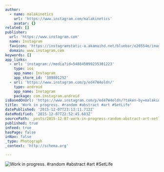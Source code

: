 ```yaml
---
author:
  - name: malakinetics
    url: 'https://www.instagram.com/malakinetics'
    avatar: {}
related: []
publisher:
  url: 'https://www.instagram.com'
  name: Instagram
  favicon: 'https://instagramstatic-a.akamaihd.net/bluebar/e20554e/images/ico/favicon.ico'
  domain: www.instagram.com
keywords: []
app_links:
  - url: 'instagram://media?id=548845099235301223'
    type: ios
    app_name: Instagram
    app_store_id: '389801252'
  - url: 'https://www.instagram.com/p/ed47W4oldn/'
    type: android
    app_name: Instagram
    package: com.instagram.android
isBasedOnUrl: 'https://www.instagram.com/p/ed47W4oldn/?taken-by=malakinetics'
title: 'Work in progress. #random #abstract #art #SetLife'
datePublished: '2015-12-07T23:13:11.712Z'
dateModified: '2015-12-07T22:52:45.683Z'
sourcePath: _posts/2015-12-07-work-in-progress-random-abstract-art-setlife.md
published: true
inFeed: true
hasPage: false
inNav: false
_type: Photograph
_context: 'http://schema.org'

---
```

![Work in progress&period; &num;random &num;abstract &num;art &num;SetLife](https://scontent.cdninstagram.com/hphotos-xaf1/t51.2885-15/e15/11374695_376067762584092_1194603134_n.jpg)